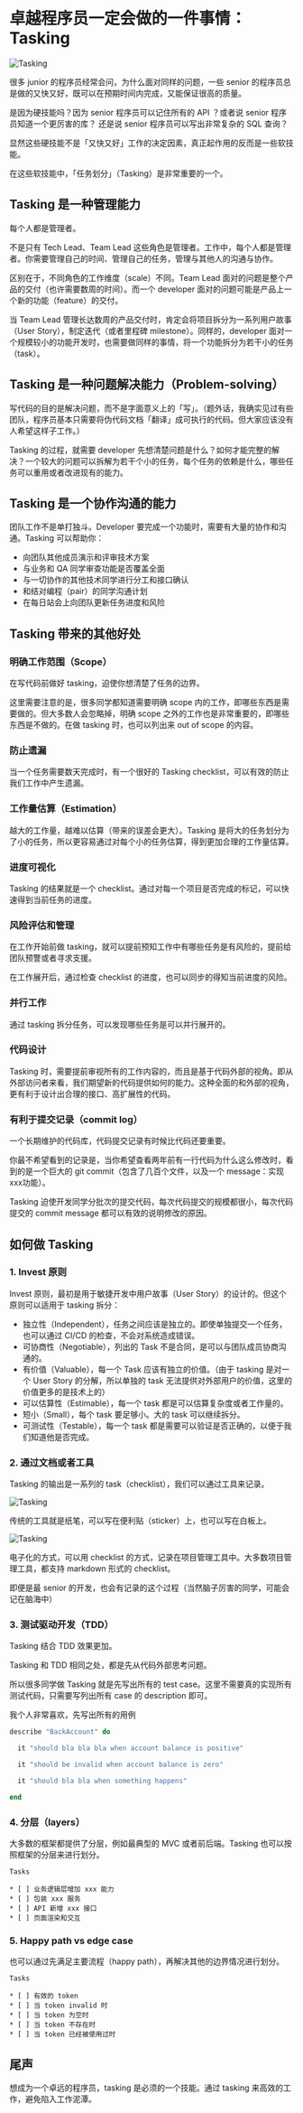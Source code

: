 # 卓越程序员一定会做的一件事情：Tasking

![Tasking](images/20220626/VistaCreate-301374710-stock-photo-laptop-blank-screen-sticky-notes.jpeg)

很多 junior 的程序员经常会问，为什么面对同样的问题，一些 senior 的程序员总是做的又快又好，既可以在预期时间内完成，又能保证很高的质量。

是因为硬技能吗？因为 senior 程序员可以记住所有的 API ？或者说 senior 程序员知道一个更厉害的库？ 还是说 senior 程序员可以写出非常复杂的 SQL 查询？

显然这些硬技能不是「又快又好」工作的决定因素，真正起作用的反而是一些软技能。

在这些软技能中，「任务划分」（Tasking）是非常重要的一个。

## Tasking 是一种管理能力

每个人都是管理者。

不是只有 Tech Lead、Team Lead 这些角色是管理者。工作中，每个人都是管理者。你需要管理自己的时间、管理自己的任务，管理与其他人的沟通与协作。

区别在于，不同角色的工作维度（scale）不同。Team Lead 面对的问题是整个产品的交付（也许需要数周的时间）。而一个 developer 面对的问题可能是产品上一个新的功能（feature）的交付。

当 Team Lead 管理长达数周的产品交付时，肯定会将项目拆分为一系列用户故事（User Story），制定迭代（或者里程碑 milestone）。同样的，developer 面对一个规模较小的功能开发时，也需要做同样的事情，将一个功能拆分为若干小的任务（task）。

## Tasking 是一种问题解决能力（Problem-solving）

写代码的目的是解决问题，而不是字面意义上的「写」。（题外话，我确实见过有些团队，程序员基本只需要将伪代码文档「翻译」成可执行的代码。但大家应该没有人希望这样子工作。）

Tasking 的过程，就需要 developer 先想清楚问题是什么？如何才能完整的解决？一个较大的问题可以拆解为若干个小的任务，每个任务的依赖是什么，哪些任务可以重用或者改进现有的能力。

## Tasking 是一个协作沟通的能力

团队工作不是单打独斗。Developer 要完成一个功能时，需要有大量的协作和沟通。Tasking 可以帮助你：

* 向团队其他成员演示和评审技术方案
* 与业务和 QA 同学审查功能是否覆盖全面
* 与一切协作的其他技术同学进行分工和接口确认
* 和结对编程（pair）的同学沟通计划
* 在每日站会上向团队更新任务进度和风险

## Tasking 带来的其他好处

### 明确工作范围（Scope）

在写代码前做好 tasking，迫使你想清楚了任务的边界。

这里需要注意的是，很多同学都知道需要明确 scope 内的工作，即哪些东西是需要做的。但大多数人会忽略掉，明确 scope 之外的工作也是非常重要的，即哪些东西是不做的。在做 tasking 时，也可以列出来 out of scope 的内容。

### 防止遗漏

当一个任务需要数天完成时，有一个很好的 Tasking checklist，可以有效的防止我们工作中产生遗漏。

### 工作量估算（Estimation）

越大的工作量，越难以估算（带来的误差会更大）。Tasking 是将大的任务划分为了小的任务，所以更容易通过对每个小的任务估算，得到更加合理的工作量估算。

### 进度可视化

Tasking 的结果就是一个 checklist。通过对每一个项目是否完成的标记，可以快速得到当前任务的进度。

### 风险评估和管理

在工作开始前做 tasking，就可以提前预知工作中有哪些任务是有风险的，提前给团队预警或者寻求支援。

在工作展开后，通过检查 checklist 的进度，也可以同步的得知当前进度的风险。

### 并行工作

通过 tasking 拆分任务，可以发现哪些任务是可以并行展开的。

### 代码设计

Tasking 时，需要提前审视所有的工作内容的，而且是基于代码外部的视角。即从外部访问者来看，我们期望新的代码提供如何的能力。这种全面的和外部的视角，更有利于设计出合理的接口、高扩展性的代码。

### 有利于提交记录（commit log）

一个长期维护的代码库，代码提交记录有时候比代码还要重要。

你最不希望看到的记录是，当你希望查看两年前有一行代码为什么这么修改时，看到的是一个巨大的 git commit（包含了几百个文件，以及一个 message：实现xxx功能）。

Tasking 迫使开发同学分批次的提交代码，每次代码提交的规模都很小，每次代码提交的 commit message 都可以有效的说明修改的原因。

## 如何做 Tasking

### 1. Invest 原则

Invest 原则，最初是用于敏捷开发中用户故事（User Story）的设计的。但这个原则可以适用于 tasking 拆分：

* 独立性（Independent），任务之间应该是独立的。即使单独提交一个任务，也可以通过 CI/CD 的检查，不会对系统造成错误。
* 可协商性（Negotiable），列出的 Task 不是合同，是可以与团队成员协商沟通的。
* 有价值（Valuable），每一个 Task 应该有独立的价值。（由于 tasking 是对一个 User Story 的分解，所以单独的 task 无法提供对外部用户的价值，这里的价值更多的是技术上的）
* 可以估算性（Estimable），每一个 task 都是可以估算复杂度或者工作量的。
* 短小（Small），每个 task 要足够小。大的 task 可以继续拆分。
* 可测试性（Testable），每一个 task 都是需要可以验证是否正确的，以便于我们知道他是否完成。

### 2. 通过文档或者工具

Tasking 的输出是一系列的 task（checklist），我们可以通过工具来记录。

![Tasking](images/20220626/post-it.jpeg)

传统的工具就是纸笔，可以写在便利贴（sticker）上，也可以写在白板上。

![Tasking](images/20220626/checklist.png)

电子化的方式，可以用 checklist 的方式，记录在项目管理工具中。大多数项目管理工具，都支持 markdown 形式的 checklist。

即便是最 senior 的开发，也会有记录的这个过程（当然脑子厉害的同学，可能会记在脑海中）



### 3. 测试驱动开发（TDD）

Tasking 结合 TDD 效果更加。

Tasking 和 TDD 相同之处，都是先从代码外部思考问题。

所以很多同学做 Tasking 就是先写出所有的 test case。这里不需要真的实现所有测试代码，只需要写列出所有 case 的 description 即可。

我个人非常喜欢，先写出所有的用例

```ruby
describe "BackAccount" do

  it "should bla bla bla when account balance is positive"

  it "should be invalid when account balance is zero"

  it "should bla bla when something happens"

end
```

### 4. 分层（layers）

大多数的框架都提供了分层，例如最典型的 MVC 或者前后端。Tasking 也可以按照框架的分层来进行划分。

```
Tasks

* [ ] 业务逻辑层增加 xxx 能力
* [ ] 包装 xxx 服务
* [ ] API 新增 xxx 接口
* [ ] 页面渲染和交互
```

### 5. Happy path vs edge case

也可以通过先满足主要流程（happy path），再解决其他的边界情况进行划分。

```
Tasks

* [ ] 有效的 token
* [ ] 当 token invalid 时
* [ ] 当 token 为空时
* [ ] 当 token 不存在时
* [ ] 当 token 已经被使用过时
```

## 尾声

想成为一个卓远的程序员，tasking 是必须的一个技能。通过 tasking 来高效的工作，避免陷入工作泥潭。

